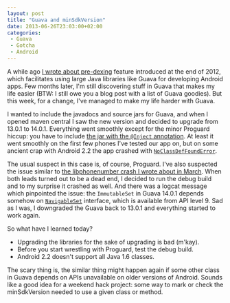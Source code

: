 ```yaml
---
layout: post
title: "Guava and minSdkVersion"
date: 2013-06-26T23:03:00+02:00
categories:
 - Guava
 - Gotcha
 - Android
---
```


A while ago [I wrote about pre-dexing](/blog/2013/02/20/guava-on-android) feature introduced at the end of 2012, which facilitates using large Java libraries like Guava for developing Android apps. Few months later, I'm still discovering stuff in Guava that makes my life easier (BTW: I still owe you a blog post with a list of Guava goodies). But this week, for a change, I've managed to make my life harder with Guava.

I wanted to include the javadocs and source jars for Guava, and when I opened maven central I saw the new version and decided to upgrade from 13.0.1 to 14.0.1. Everything went smoothly except for the minor Proguard hiccup: you have to include [the jar with the `@Inject` annotation](https://code.google.com/p/atinject/). At least it went smoothly on the first few phones I've tested our app on, but on some ancient crap with Android 2.2 the app crashed with [`NoClassDefFoundError`](http://developer.android.com/reference/java/lang/NoClassDefFoundError.html).

The usual suspect in this case is, of course, Proguard. I've also suspected the issue similar to [the libphonenumber crash I wrote about in March](/blog/2013/03/23/libphonenumber-crash-on-android-32). When both leads turned out to be a dead end, I decided to run the debug build and to my surprise it crashed as well. And there was a logcat message which pinpointed the issue: the `ImmutableSet` in Guava 14.0.1 depends somehow on [`NavigableSet`](http://developer.android.com/reference/java/util/NavigableSet.html) interface, which is available from API level 9. Sad as I was, I downgraded the Guava back to 13.0.1 and everything started to work again.

So what have I learned today?

* Upgrading the libraries for the sake of upgrading is bad (m'kay).
* Before you start wrestling with Proguard, test the debug build.
* Android 2.2 doesn't support all Java 1.6 classes.

The scary thing is, the similar thing might happen again if some other class in Guava depends on APIs unavailable on older versions of Android. Sounds like a good idea for a weekend hack project: some way to mark or check the minSdkVersion needed to use a given class or method.

